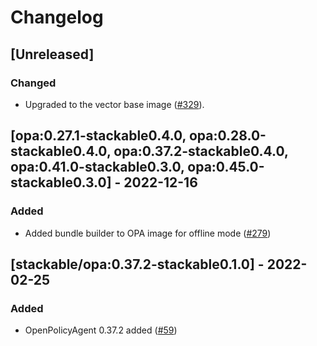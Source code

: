 # Changelog

## [Unreleased]

### Changed

- Upgraded to the vector base image ([#329]).

[#329]: https://github.com/stackabletech/docker-images/pull/329

## [opa:0.27.1-stackable0.4.0, opa:0.28.0-stackable0.4.0, opa:0.37.2-stackable0.4.0, opa:0.41.0-stackable0.3.0, opa:0.45.0-stackable0.3.0] - 2022-12-16

### Added

- Added bundle builder to OPA image for offline mode ([#279](https://github.com/stackabletech/docker-images/pull/279))

## [stackable/opa:0.37.2-stackable0.1.0] - 2022-02-25

### Added

- OpenPolicyAgent 0.37.2 added ([#59](https://github.com/stackabletech/docker-images/pull/59))
